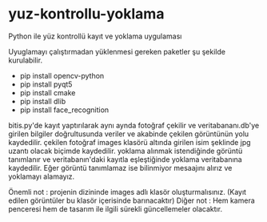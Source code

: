 # yuz-kontrollu-yoklama
Python ile yüz kontrollü kayıt ve yoklama uygulaması

Uyuglamayı çalıştırmadan yüklenmesi gereken paketler şu şekilde kurulabilir.

  * pip install opencv-python
  * pip install pyqt5
  * pip install cmake
  * pip install dlib
  * pip install face_recognition
  
bitis.py'de kayıt yaptırılarak aynı aynda fotoğraf çekilir ve veritabananı.db'ye girilen bilgiler doğrultusunda veriler ve akabinde çekilen görüntünün yolu kaydedilir.
çekilen fotoğraf images klasörü altında girilen isim şeklinde jpg uzantı olacak biçimde kaydedilir.
yoklama alınmak istendiğinde görüntü tanımlanır ve veritabanın'daki kayıtla eşleştiğinde yoklama veritabanına kaydedilir. Eğer görüntü tanımlamaz ise bilinmiyor mesaajını alırız ve yoklamayı alamayız.

Önemli not : projenin dizininde images adlı klasör oluşturmalısınız. (Kayıt edilen görüntüler bu klasör içerisinde barınacaktır)
Diğer not : Hem kamera penceresi hem de tasarım ile ilgili sürekli güncellemeler olacaktır.
